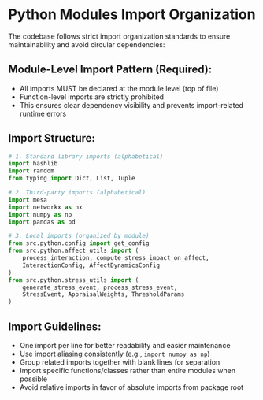 # Python Modules Import Organization

The codebase follows strict import organization standards to ensure maintainability and avoid circular dependencies:

## **Module-Level Import Pattern (Required):**

- All imports MUST be declared at the module level (top of file)
- Function-level imports are strictly prohibited
- This ensures clear dependency visibility and prevents import-related runtime errors

## **Import Structure:**

```python
# 1. Standard library imports (alphabetical)
import hashlib
import random
from typing import Dict, List, Tuple

# 2. Third-party imports (alphabetical)
import mesa
import networkx as nx
import numpy as np
import pandas as pd

# 3. Local imports (organized by module)
from src.python.config import get_config
from src.python.affect_utils import (
    process_interaction, compute_stress_impact_on_affect,
    InteractionConfig, AffectDynamicsConfig
)
from src.python.stress_utils import (
    generate_stress_event, process_stress_event,
    StressEvent, AppraisalWeights, ThresholdParams
)
```

## **Import Guidelines:**

- One import per line for better readability and easier maintenance
- Use import aliasing consistently (e.g., `import numpy as np`)
- Group related imports together with blank lines for separation
- Import specific functions/classes rather than entire modules when possible
- Avoid relative imports in favor of absolute imports from package root
